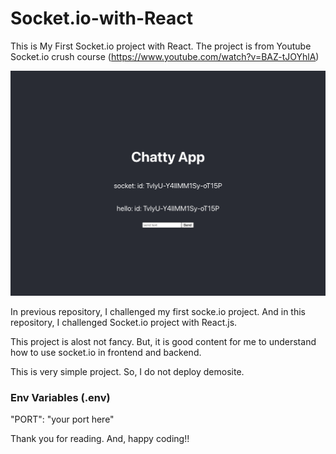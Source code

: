 # Socket.io-with-React

This is My First Socket.io project with React.
The project is from Youtube Socket.io crush course (https://www.youtube.com/watch?v=BAZ-tJOYhlA)

![screenshot](./img/desktop.png)

In previous repository, I challenged my first socke.io project.
And in this repository, I challenged Socket.io project with React.js.

This project is alost not fancy.
But, it is good content for me to understand how to use socket.io in frontend and backend.

This is very simple project. 
So, I do not deploy demosite.

### Env Variables (.env)

"PORT": "your port here" <br/>

Thank you for reading.
And, happy coding!!
